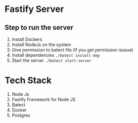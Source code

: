 # **Fastify Server**

## Step to run the server

1.  Install Dockers
2.  Install NodeJs on the system
3.  Give permission to batect file (If you get permission isssue)
4.  Install dependencies `./batect install-dep`
5.  Start the server `./batect start-server`

# **Tech Stack**

1.  Node Js
2.  Fastify Framework for Node JS
3.  Batect
4.  Docker
5.  Postgres
